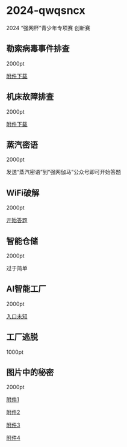 # 2024-qwqsncx
2024 “强网杯”青少年专项赛 创新赛

## 勒索病毒事件排查

2000pt

[附件下载](welpp.exe)

## 机床故障排查

2000pt

[附件下载](fan.pcapng)

## 蒸汽密语

2000pt

发送“蒸汽密语”到“强网伽马”公众号即可开始答题

## WiFi破解

2000pt

[开始答题](http://47.104.145.199/)

## 智能仓储

2000pt

过于简单

## AI智能工厂

2000pt

[入口未知]()

## 工厂逃脱

1000pt

## 图片中的秘密

2000pt

[附件1](图片1.jpg)

[附件2](图片2.jpg)

[附件3](图片3.jpg)

[附件4](图片4.jpg)
